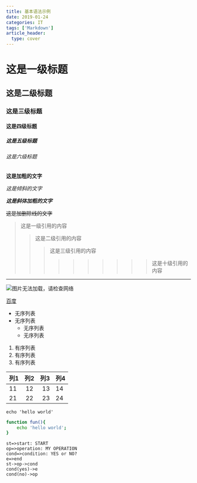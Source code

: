 ```yaml
---
title: 基本语法示例
date: 2019-01-24
categories: IT
tags: ['Markdown']
article_header:
  type: cover
---
```


# 这是一级标题

## 这是二级标题

### 这是三级标题

#### 这是四级标题

##### 这是五级标题

###### 这是六级标题

**这是加粗的文字**

*这是倾斜的文字*

***这是斜体加粗的文字***

~~这是加删除线的文字~~

> 这是一级引用的内容
>
> > 这是二级引用的内容
> >
> > > 这是三级引用的内容
> > >
> > > > > > > > > > 这是十级引用的内容

---

![图片无法加载，请检查网络](https://403found.cn/MyFileBed/PictureBed/SloveniaAlps_ZH-CN6052706424_1920x1080.jpg "CumulusCaribbean")

[百度](http://www.baidu.com "BaiDu")

- 无序列表
- 无序列表
  - 无序列表
  - 无序列表

1. 有序列表
2. 有序列表
3. 有序列表

| 列1  | 列2  |  列3 | 列4  |
| ---- | :--: | ---: | ---- |
| 11   |  12  |   13 | 14   |
| 21   |  22  |   23 | 24   |

`echo 'hello world'`

```bash
function fun(){
    echo 'hello world';
}
```

```flow
st=>start: START
op=>operation: MY OPERATION
cond=>condition: YES or NO?
e=>end
st->op->cond
cond(yes)->e
cond(no)->op
```
